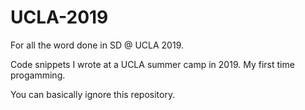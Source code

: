 # UCLA-2019
For all the word done in SD @ UCLA 2019.

Code snippets I wrote at a UCLA summer camp in 2019. My first time progamming.

You can basically ignore this repository.
